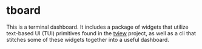 # tboard

This is a terminal dashboard. It includes a package of widgets that utilize text-based UI (TUI) primitives found in the [tview](https://github.com/rivo/tview) project, as well as a cli that stitches some of these widgets together into a useful dashboard.
